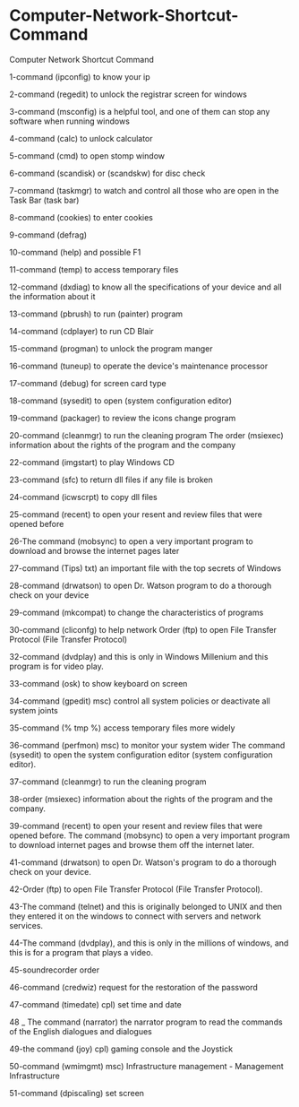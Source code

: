# Computer-Network-Shortcut-Command
Computer Network Shortcut Command

1-command (ipconfig) to know your ip

2-command (regedit) to unlock the registrar screen for windows

3-command (msconfig) is a helpful tool, and one of them can stop any software when running windows

4-command (calc) to unlock calculator

5-command (cmd) to open stomp window

6-command (scandisk) or (scandskw) for disc check

7-command (taskmgr) to watch and control all those who are open in the Task Bar (task bar)

8-command (cookies) to enter cookies

9-command (defrag)

10-command (help) and possible F1

11-command (temp) to access temporary files

12-command (dxdiag) to know all the specifications of your device and all the information about it

13-command (pbrush) to run (painter) program

14-command (cdplayer) to run CD Blair

15-command (progman) to unlock the program manger

16-command (tuneup) to operate the device's maintenance processor

17-command (debug) for screen card type

18-command (sysedit) to open (system configuration editor)

19-command (packager) to review the icons change program

20-command (cleanmgr) to run the cleaning program The order (msiexec) information about the rights of the program and the company

22-command (imgstart) to play Windows CD

23-command (sfc) to return dll files if any file is broken

24-command (icwscrpt) to copy dll files

25-command (recent) to open your resent and review files that were opened before

26-The command (mobsync) to open a very important program to download and browse the internet pages later

27-command (Tips) txt) an important file with the top secrets of Windows

28-command (drwatson) to open Dr. Watson program to do a thorough check on your device

29-command (mkcompat) to change the characteristics of programs

30-command (cliconfg) to help network Order (ftp) to open File Transfer Protocol (File Transfer Protocol)

32-command (dvdplay) and this is only in Windows Millenium and this program is for video play.

33-command (osk) to show keyboard on screen

34-command (gpedit) msc) control all system policies or deactivate all system joints

35-command (% tmp %) access temporary files more widely

36-command (perfmon) msc) to monitor your system wider The command (sysedit) to open the system configuration editor (system configuration editor).

37-command (cleanmgr) to run the cleaning program

38-order (msiexec) information about the rights of the program and the company.

39-command (recent) to open your resent and review files that were opened before. The command (mobsync) to open a very important program to download internet pages and browse them off the internet later.

41-command (drwatson) to open Dr. Watson's program to do a thorough check on your device.

42-Order (ftp) to open File Transfer Protocol (File Transfer Protocol).

43-The command (telnet) and this is originally belonged to UNIX and then they entered it on the windows to connect with servers and network services.

44-The command (dvdplay), and this is only in the millions of windows, and this is for a program that plays a video.

45-soundrecorder order

46-command (credwiz) request for the restoration of the password

47-command (timedate) cpl) set time and date

48 _ The command (narrator) the narrator program to read the commands of the English dialogues and dialogues

49-the command (joy) cpl) gaming console and the Joystick

50-command (wmimgmt) msc) Infrastructure management - Management Infrastructure

51-command (dpiscaling) set screen
